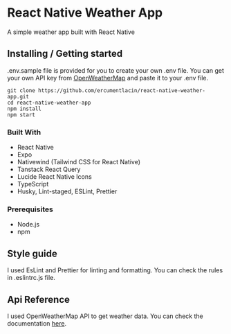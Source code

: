 # React Native Weather App

A simple weather app built with React Native

## Installing / Getting started

.env.sample file is provided for you to create your own .env file. You can get your own API key from [OpenWeatherMap](https://openweathermap.org/api) and paste it to your .env file.

```shell
git clone https://github.com/ercumentlacin/react-native-weather-app.git
cd react-native-weather-app
npm install
npm start
```

### Built With

- React Native
- Expo
- Nativewind (Tailwind CSS for React Native)
- Tanstack React Query
- Lucide React Native Icons
- TypeScript
- Husky, Lint-staged, ESLint, Prettier

### Prerequisites

- Node.js
- npm

## Style guide

I used EsLint and Prettier for linting and formatting. You can check the rules in .eslintrc.js file.

## Api Reference

I used OpenWeatherMap API to get weather data. You can check the documentation [here](https://openweathermap.org/api).

